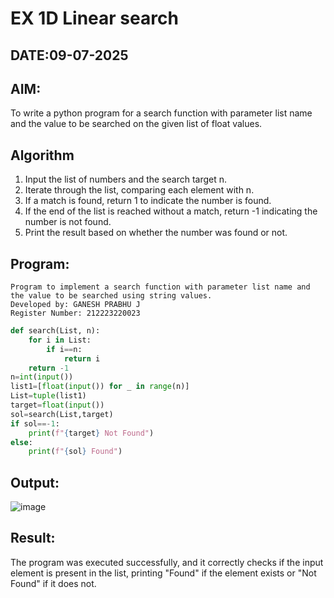 # EX 1D Linear search
## DATE:09-07-2025
## AIM:
To write a python program for a search function with parameter list name and the value to be searched on the given list of float values.



## Algorithm
1. Input the list of numbers and the search target n.
2. Iterate through the list, comparing each element with n.
3. If a match is found, return 1 to indicate the number is found.
4. If the end of the list is reached without a match, return -1 indicating the number is not found.
5. Print the result based on whether the number was found or not.

## Program:
```
Program to implement a search function with parameter list name and the value to be searched using string values.
Developed by: GANESH PRABHU J
Register Number: 212223220023
```
```py
def search(List, n):
    for i in List:
        if i==n:
            return i
    return -1
n=int(input())
list1=[float(input()) for _ in range(n)]
List=tuple(list1)
target=float(input())
sol=search(List,target)
if sol==-1:
    print(f"{target} Not Found")
else:
    print(f"{sol} Found")

```

## Output:

![image](https://github.com/user-attachments/assets/57ed2350-23db-410b-9f04-a215704e8883)


## Result:
The program was executed successfully, and it correctly checks if the input element is present in the list, printing "Found" if the element exists or "Not Found" if it does not.
